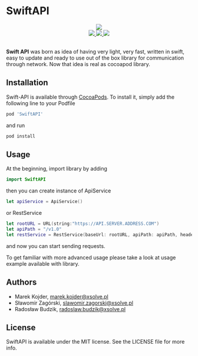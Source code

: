 # SwiftAPI

<div align = "center">
  <a href="http://cocoapods.org/pods/SwiftAPI">
    <img src="https://img.shields.io/cocoapods/v/SwiftAPI.svg?style=flat" />
  </a>
</div>
<div align = "center">
  <a href="http://cocoapods.org/pods/SwiftAPI" target="blank">
    <img src="https://img.shields.io/cocoapods/p/SwiftAPI.svg?style=flat" />
  </a>
  <a href="http://cocoapods.org/pods/SwiftAPI">
    <img src="https://img.shields.io/badge/swift-3.0-brightgreen.svg" />
  </a>
  <a href="http://cocoapods.org/pods/SwiftAPI" target="blank">
    <img src="https://img.shields.io/cocoapods/l/SwiftAPI.svg?style=flat" />
  </a>
  <br>
  <br>
</div>

**Swift API** was born as idea of having very light, very fast, written in swift, easy to update and ready to use out of the box library for communication through network. Now that idea is real as cocoapod library.


## Installation

Swift-API is available through [CocoaPods](http://cocoapods.org/pods/SwiftAPI). To install it, simply add the following line to your Podfile
```ruby
pod 'SwiftAPI'
```
and run
```ruby
pod install
```


## Usage

At the beginning, import library by adding
```swift
import SwiftAPI
```
then you can create instance of ApiService
```swift
let apiService = ApiService()
```
or RestService
```swift
let rootURL = URL(string:"https://API.SERVER.ADDRESS.COM")
let apiPath = "/v1.0"
let restService = RestService(baseUrl: rootURL, apiPath: apiPath, headerFields: nil)
```
and now you can start sending requests.

To get familiar with more advanced usage please take a look at usage example available with library.


## Authors

- Marek Kojder, marek.kojder@xsolve.pl
- Sławomir Zagórski, slawomir.zagorski@xsolve.pl
- Radosław Budzik, radoslaw.budzik@xsolve.pl


## License

SwiftAPI is available under the MIT license. See the LICENSE file for more info.
